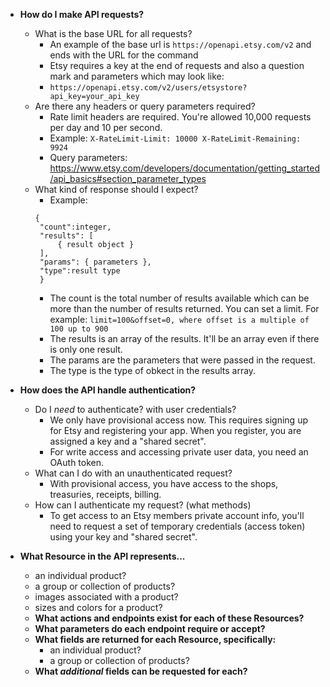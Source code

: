 * **How do I make API requests?**
  * What is the base URL for all requests?
    * An example of the base url is ```https://openapi.etsy.com/v2``` and ends with the URL for the command
    * Etsy requires a key at the end of requests and also a question mark and parameters which may look like:
    * ```https://openapi.etsy.com/v2/users/etsystore?api_key=your_api_key```
  * Are there any headers or query parameters required?
    * Rate limit headers are required. You're allowed 10,000 requests per day and 10 per second.
    * Example: ```X-RateLimit-Limit: 10000
X-RateLimit-Remaining: 9924```
    * Query parameters: https://www.etsy.com/developers/documentation/getting_started/api_basics#section_parameter_types
  * What kind of response should I expect?
    * Example: 
    ```
    {
     "count":integer,
     "results": [
         { result object }
     ],
     "params": { parameters },
     "type":result type
     }
     ```
     * The count is the total number of results available which can be more than the number of results returned.  You can set a limit. For example: ```limit=100&offset=0, where offset is a multiple of 100 up to 900``` 
     * The results is an array of the results.  It'll be an array even if there is only one result.
     * The params are the parameters that were passed in the request.
     * The type is the type of obkect in the results array.

* **How does the API handle authentication?**
  * Do I _need_ to authenticate? with user credentials? 
    * We only have provisional access now. This requires signing up for Etsy and registering your app.  When you register, you are assigned a key and a "shared secret".
    * For write access and accessing private user data, you need an OAuth token.
  * What can I do with an unauthenticated request?
    *  With provisional access, you have access to the shops, treasuries, receipts, billing.
  * How can I authenticate my request? (what methods)
    * To get access to an Etsy members private account info, you'll need to request a set of temporary credentials (access token) using your key and "shared secret".  
  
* **What Resource in the API represents...**
     * an individual product?
     * a group or collection of products?
     * images associated with a product?
     * sizes and colors for a product?
   * **What actions and endpoints exist for each of these Resources?**
   * **What parameters do each endpoint require or accept?**
   * **What fields are returned for each Resource, specifically:**
     * an individual product?
     * a group or collection of products?
   * **What _additional_ fields can be requested for each?**
